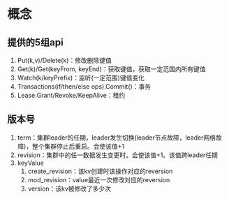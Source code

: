 # 概念

## 提供的5组api
1. Put(k,v)/Delete(k)：修改删除键值
2. Get(k)/Get(keyFrom, keyEnd)：获取键值，获取一定范围内所有键值
3. Watch(k/keyPrefix)：监听(一定范围)键值变化
4. Transactions(if/then/else ops).Commit()：事务
5. Lease:Grant/Revoke/KeepAlive：租约

## 版本号
1. term：集群leader的任期，leader发生切换(leader节点故障，leader网络故障)，整个集群停止后重启。会使该值+1
2. revision：集群中的任一数据发生变更时。会使该值+1。该值跨leader任期
3. keyValue
   1. create_revision：该kv创建时该操作对应的reversion
   2. mod_revision：value最近一次修改对应的reversion
   3. version：该kv被修改了多少次